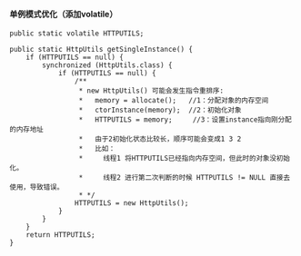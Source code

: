 #### 单例模式优化（添加volatile）
    
    public static volatile HTTPUTILS;
    
    public static HttpUtils getSingleInstance() {
        if (HTTPUTILS == null) {
            synchronized (HttpUtils.class) {
                if (HTTPUTILS == null) {
                    /**
                     * new HttpUtils() 可能会发生指令重排序:
                     *   memory = allocate();   //1：分配对象的内存空间
                     *   ctorInstance(memory);  //2：初始化对象
                     *   HTTPUTILS = memory;     //3：设置instance指向刚分配的内存地址
                     *   由于2初始化状态比较长，顺序可能会变成1 3 2
                     *   比如： 
                     *     线程1 将HTTPUTILS已经指向内存空间，但此时的对象没初始化。
                     *     线程2 进行第二次判断的时候 HTTPUTILS != NULL 直接去使用，导致错误。
                     * */
                    HTTPUTILS = new HttpUtils();
                }
            }
        }
        return HTTPUTILS;
    }